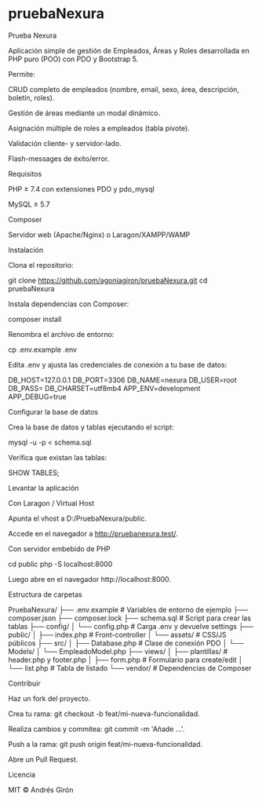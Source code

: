 # pruebaNexura
Prueba Nexura

Aplicación simple de gestión de Empleados, Áreas y Roles desarrollada en PHP puro (POO) con PDO y Bootstrap 5.

Permite:

CRUD completo de empleados (nombre, email, sexo, área, descripción, boletín, roles).

Gestión de áreas mediante un modal dinámico.

Asignación múltiple de roles a empleados (tabla pivote).

Validación cliente- y servidor-lado.

Flash-messages de éxito/error.

Requisitos

PHP ≥ 7.4 con extensiones PDO y pdo_mysql

MySQL ≥ 5.7

Composer

Servidor web (Apache/Nginx) o Laragon/XAMPP/WAMP

Instalación

Clona el repositorio:

git clone https://github.com/agoniagiron/pruebaNexura.git
cd pruebaNexura

Instala dependencias con Composer:

composer install

Renombra el archivo de entorno:

cp .env.example .env

Edita .env y ajusta las credenciales de conexión a tu base de datos:

DB_HOST=127.0.0.1
DB_PORT=3306
DB_NAME=nexura
DB_USER=root
DB_PASS=
DB_CHARSET=utf8mb4
APP_ENV=development
APP_DEBUG=true

Configurar la base de datos

Crea la base de datos y tablas ejecutando el script:

mysql -u <usuario> -p < schema.sql

Verifica que existan las tablas:

SHOW TABLES;

Levantar la aplicación

Con Laragon / Virtual Host

Apunta el vhost a D:/PruebaNexura/public.

Accede en el navegador a http://pruebanexura.test/.

Con servidor embebido de PHP

cd public
php -S localhost:8000

Luego abre en el navegador http://localhost:8000.

Estructura de carpetas

PruebaNexura/
├── .env.example          # Variables de entorno de ejemplo
├── composer.json
├── composer.lock
├── schema.sql            # Script para crear las tablas
├── config/
│   └── config.php        # Carga .env y devuelve settings
├── public/
│   ├── index.php         # Front-controller
│   └── assets/           # CSS/JS públicos
├── src/
│   ├── Database.php      # Clase de conexión PDO
│   └── Models/
│       └── EmpleadoModel.php
├── views/
│   ├── plantillas/       # header.php y footer.php
│   ├── form.php          # Formulario para create/edit
│   └── list.php          # Tabla de listado
└── vendor/               # Dependencias de Composer

Contribuir

Haz un fork del proyecto.

Crea tu rama: git checkout -b feat/mi-nueva-funcionalidad.

Realiza cambios y commitea: git commit -m 'Añade ...'.

Push a la rama: git push origin feat/mi-nueva-funcionalidad.

Abre un Pull Request.

Licencia

MIT © Andrés Girón